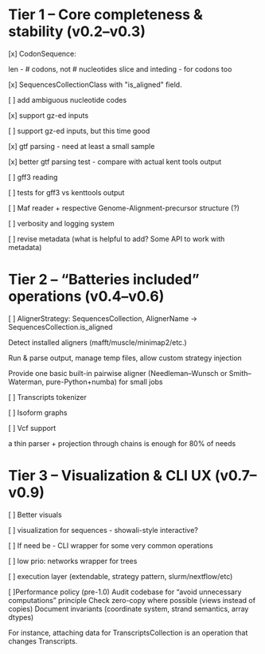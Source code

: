 # Tier 1 – Core completeness & stability (v0.2–v0.3)

[x] CodonSequence:

len - # codons, not # nucleotides
slice and inteding - for codons too

[x] SequencesCollectionClass with "is_aligned" field.

[ ] add ambiguous nucleotide codes

[x] support gz-ed inputs

[ ] support gz-ed inputs, but this time good

[x] gtf parsing - need at least a small sample

[x] better gtf parsing test - compare with actual kent tools output

[ ] gff3 reading

[ ] tests for gff3 vs kenttools output

[ ] Maf reader + respective Genome-Alignment-precursor structure (?)

[ ] verbosity and logging system

[ ] revise metadata (what is helpful to add? Some API to work with metadata)

# Tier 2 – “Batteries included” operations (v0.4–v0.6)

[ ] AlignerStrategy: SequencesCollection, AlignerName -> SequencesCollection.is_aligned

Detect installed aligners (mafft/muscle/minimap2/etc.)

Run & parse output, manage temp files, allow custom strategy injection

Provide one basic built-in pairwise aligner (Needleman–Wunsch or Smith–Waterman, pure-Python+numba) for small jobs

[ ] Transcripts tokenizer

[ ] Isoform graphs

[ ] Vcf support

a thin parser + projection through chains is enough for 80% of needs

# Tier 3 – Visualization & CLI UX (v0.7–v0.9)

[ ] Better visuals

[ ] visualization for sequences - showali-style interactive?

[ ] If need be - CLI wrapper for some very common operations

[ ] low prio: networks wrapper for trees

[ ] execution layer (extendable, strategy pattern, slurm/nextflow/etc)

[ ]Performance policy (pre-1.0)
Audit codebase for “avoid unnecessary computations” principle
Check zero-copy where possible (views instead of copies)
Document invariants (coordinate system, strand semantics, array dtypes)

For instance, attaching data for TranscriptsCollection is an operation that changes Transcripts.

